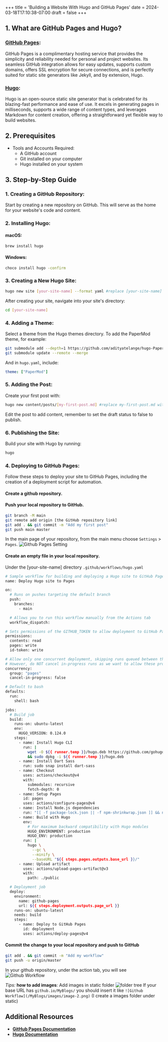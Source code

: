 +++
title = 'Building a Website With Hugo and GitHub Pages'
date = 2024-03-18T17:10:38-07:00
draft = false
+++
## 1. What are GitHub Pages and Hugo?

### [GitHub Pages](https://pages.github.com/):
GitHub Pages is a complimentary hosting service that provides the simplicity and reliability needed for personal and project websites. Its seamless GitHub integration allows for easy updates, supports custom domains, offers SSL encryption for secure connections, and is perfectly suited for static site generators like Jekyll, and by extension, Hugo.

### [Hugo](https://gohugo.io/):
Hugo is an open-source static site generator that is celebrated for its blazing-fast performance and ease of use. It excels in generating pages in milliseconds, supports a wide range of content types, and leverages Markdown for content creation, offering a straightforward yet flexible way to build websites.

## 2. Prerequisites

- Tools and Accounts Required:
  - A GitHub account
  - Git installed on your computer
  - Hugo installed on your system

## 3. Step-by-Step Guide

### 1. Creating a GitHub Repository:
   Start by creating a new repository on GitHub. This will serve as the home for your website's code and content.

### 2. Installing Hugo:

#### macOS:
```bash
brew install hugo
```

#### Windows:
```bash
choco install hugo -confirm
```

### 3. Creating a New Hugo Site:
```bash
hugo new site [your-site-name] --format yaml #replace [your-site-name] with your site name
```
After creating your site, navigate into your site's directory:
```bash
cd [your-site-name]
```

### 4. Adding a Theme:
Select a theme from the Hugo themes directory. To add the PaperMod theme, for example:
```bash
git submodule add --depth=1 https://github.com/adityatelange/hugo-PaperMod.git themes/PaperMod
git submodule update --remote --merge
```
And in `hugo.yaml`, include:
```yaml
theme: ["PaperMod"]
```

### 5. Adding the Post:
Create your first post with:
```bash
hugo new content/posts/[my-first-post.md] #replace my-first-post.md with your post name
```
Edit the post to add content, remember to set the draft status to false to publish.

### 6. Publishing the Site:
Build your site with Hugo by running:
```bash
hugo
```

### 4. Deploying to GitHub Pages:
Follow these steps to deploy your site to GitHub Pages, including the creation of a deployment script for automation.
#### Create a github repository.
#### Push your local repository to GitHub.
```bash
git branch -M main
git remote add origin [the GitHub repository link]
git add . && git commit -m "Add my first post"
git push main master
```
In the main page of your repository, from the main menu choose `Settings` > `Pages`.
![Github Pages Setting](/MyBlogs/images/image.png)
#### Create an empty file in your local repository.
Under the [your-site-name] directory
`.github/workflows/hugo.yaml`
```bash
# Sample workflow for building and deploying a Hugo site to GitHub Pages
name: Deploy Hugo site to Pages

on:
  # Runs on pushes targeting the default branch
  push:
    branches:
      - main

  # Allows you to run this workflow manually from the Actions tab
  workflow_dispatch:

# Sets permissions of the GITHUB_TOKEN to allow deployment to GitHub Pages
permissions:
  contents: read
  pages: write
  id-token: write

# Allow only one concurrent deployment, skipping runs queued between the run in-progress and latest queued.
# However, do NOT cancel in-progress runs as we want to allow these production deployments to complete.
concurrency:
  group: "pages"
  cancel-in-progress: false

# Default to bash
defaults:
  run:
    shell: bash

jobs:
  # Build job
  build:
    runs-on: ubuntu-latest
    env:
      HUGO_VERSION: 0.124.0
    steps:
      - name: Install Hugo CLI
        run: |
          wget -O ${{ runner.temp }}/hugo.deb https://github.com/gohugoio/hugo/releases/download/v${HUGO_VERSION}/hugo_extended_${HUGO_VERSION}_linux-amd64.deb \
          && sudo dpkg -i ${{ runner.temp }}/hugo.deb
      - name: Install Dart Sass
        run: sudo snap install dart-sass
      - name: Checkout
        uses: actions/checkout@v4
        with:
          submodules: recursive
          fetch-depth: 0
      - name: Setup Pages
        id: pages
        uses: actions/configure-pages@v4
      - name: Install Node.js dependencies
        run: "[[ -f package-lock.json || -f npm-shrinkwrap.json ]] && npm ci || true"
      - name: Build with Hugo
        env:
          # For maximum backward compatibility with Hugo modules
          HUGO_ENVIRONMENT: production
          HUGO_ENV: production
        run: |
          hugo \
            --gc \
            --minify \
            --baseURL "${{ steps.pages.outputs.base_url }}/"
      - name: Upload artifact
        uses: actions/upload-pages-artifact@v3
        with:
          path: ./public

  # Deployment job
  deploy:
    environment:
      name: github-pages
      url: ${{ steps.deployment.outputs.page_url }}
    runs-on: ubuntu-latest
    needs: build
    steps:
      - name: Deploy to GitHub Pages
        id: deployment
        uses: actions/deploy-pages@v4
```
#### Commit the change to your local repository and push to GitHub
```bash
git add . && git commit -m "Add my workflow"
git push -u origin/master
```
In your github repository, under the action tab, you will see
![Github Workflow](/MyBlogs/images/image-2.png)

*Tips:*
**how to add images**: Add images in static folder
![folder tree](/MyBlogs/images/image-3.png)
If your base URL has `github.io/MyBlogs/`
you should insert it like `![Github Workflow](/MyBlogs/images/image-2.png)`
(I create a images folder under static)

## Additional Resources

- **[GitHub Pages Documentation](https://docs.github.com/en/pages/getting-started-with-github-pages)**
- **[Hugo Documentation](https://gohugo.io/documentation/)**